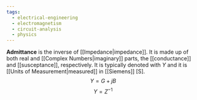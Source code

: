 ```yaml
---
tags:
  - electrical-engineering
  - electromagnetism
  - circuit-analysis
  - physics
---
```

**Admittance** is the inverse of [[Impedance|impedance]]. It is made up of both real and [[Complex Numbers|imaginary]] parts, the [[conductance]] and [[susceptance]], respectively. It is typically denoted with $Y$ and it is [[Units of Measurement|measured]] in [[Siemens]] $[\text{S}]$.
$$
Y=G+jB
$$
$$
Y=Z^{-1}
$$

